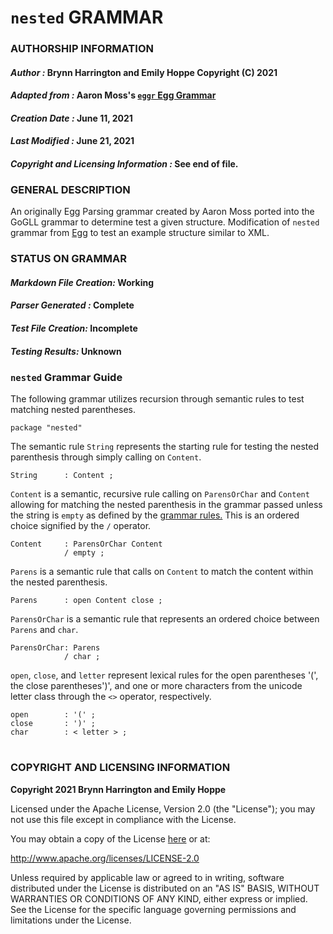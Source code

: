 # **`nested` GRAMMAR**

### **AUTHORSHIP INFORMATION**
#### *Author :* Brynn Harrington and Emily Hoppe Copyright (C) 2021
#### *Adapted from :* Aaron Moss's [`eggr` Egg Grammar](https://github.com/bruceiv/egg/blob/deriv/grammars/nested.egg)
#### *Creation Date :* June 11, 2021 
#### *Last Modified :* June 21, 2021
#### *Copyright and Licensing Information :* See end of file.

###  **GENERAL DESCRIPTION**
An originally Egg Parsing grammar created by Aaron Moss ported into the GoGLL grammar to determine test a given structure. Modification of `nested` grammar from [Egg](https://github.com/bruceiv/egg/blob/deriv/grammars/nested.egg) to test an example structure similar to XML.
### **STATUS ON GRAMMAR**
#### *Markdown File Creation:* Working
#### *Parser Generated :* Complete
#### *Test File Creation:* Incomplete
#### *Testing Results:* Unknown
### **`nested` Grammar Guide**
The following grammar utilizes recursion through semantic rules to test matching nested parentheses. 
```
package "nested"
```
The semantic rule `String` represents the starting rule for testing the nested parenthesis through simply calling on `Content`.
```
String      : Content ; 
```
`Content` is a semantic, recursive rule calling on `ParensOrChar` and `Content` allowing for matching the nested parenthesis in the grammar passed unless the string is `empty` as defined by the [grammar rules.](../../gogll.md) This is an ordered choice signified by the `/` operator. 
```
Content     : ParensOrChar Content 
            / empty ;
```
`Parens` is a semantic rule that calls on `Content` to match the content within the nested parenthesis. 
```
Parens      : open Content close ;
```
`ParensOrChar` is a semantic rule that represents an ordered choice between `Parens` and `char`.
```
ParensOrChar: Parens 
            / char ;
```
`open`, `close`, and `letter` represent lexical rules for the open parentheses '(', the close parentheses')', and one or more characters from the unicode letter class through the `<>` operator, respectively. 
```
open        : '(' ;
close       : ')' ;
char        : < letter > ;

```
#
### **COPYRIGHT AND LICENSING INFORMATION**
**Copyright 2021 Brynn Harrington and Emily Hoppe**

Licensed under the Apache License, Version 2.0 (the "License"); you may not use this file except in compliance with the License.

You may obtain a copy of the License [here](http://www.apache.org/licenses/LICENSE-2.0) or at:

http://www.apache.org/licenses/LICENSE-2.0

Unless required by applicable law or agreed to in writing, software distributed under the License is distributed on an "AS IS" BASIS, WITHOUT WARRANTIES OR CONDITIONS OF ANY KIND, either express or implied. See the License for the specific language governing permissions and limitations under the License.